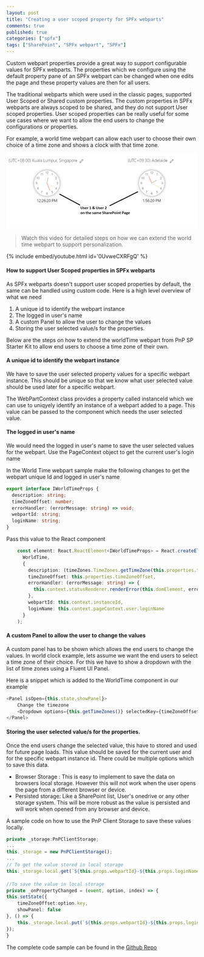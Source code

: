 ```yaml
---
layout: post
title: "Creating a user scoped property for SPFx webparts"
comments: true
published: true
categories: ["spfx"]
tags: ["SharePoint", "SPFx webpart", "SPFx"]
---
```


Custom webpart properties provide a great way to support configurable values for SPFx webparts. The properties which we configure using the default property pane of an SPFx webpart can be changed when one edits the page and these property values are then for all users.

The traditional webparts which were used in the classic pages, supported User Scoped or Shared custom properties. The custom properties in SPFx webparts are always scoped to be shared, and they do not support User scoped properties. User scoped properties can be really useful for some use cases where we want to allow the end users to change the configurations or properties.

For example, a world time webpart can allow each user to choose their own choice of a time zone and shows a clock with that time zone.

![](/assets/images/spfx-webpart-personalization.png)

> Watch this video for detailed steps on how we can extend the world time webpart to support personalization.

{% include embed/youtube.html id='0UvweCXRFgQ' %}

#### How to support User Scoped properties in SPFx webparts

As SPFx webparts doesn't support user scoped properties by default, the same can be handled using custom code. Here is a high level overview of what we need

1. A unique id to identify the webpart instance
2. The logged in user's name
3. A custom Panel to allow the user to change the values
4. Storing the user selected value/s for the properties.

Below are the steps on how to extend the worldTime webpart from PnP SP Starter Kit to allow end users to choose a time zone of their own.

#### A unique id to identify the webpart instance
We have to save the user selected property values for a specific webpart instance. This should be unique so that we know what user selected value should be used later for a specific webpart.

The WebPartContext class provides a property called instanceId which we can use to uniqyely identify an instance of a webpart added to a page. This value can be passed to the component which needs the user selected value. 


#### The logged in user's name
We would need the logged in user's name to save the user selected values for the webpart. Use the PageContext object to get the current user's login name

In the World Time webpart sample make the following changes to get the webpart unique Id and logged in user's name

```typescript
export interface IWorldTimeProps {
  description: string;
  timeZoneOffset: number;
  errorHandler: (errorMessage: string) => void;
  webpartId: string;
  loginName: string;
}
```

Pass this value to the React component
```typescript
    const element: React.ReactElement<IWorldTimeProps> = React.createElement(
      WorldTime,
      {
        description: (timeZones.TimeZones.getTimeZone(this.properties.timeZoneOffset)).displayName,
        timeZoneOffset: this.properties.timeZoneOffset,
        errorHandler: (errorMessage: string) => {
          this.context.statusRenderer.renderError(this.domElement, errorMessage);
        },
        webpartId: this.context.instanceId,
        loginName: this.context.pageContext.user.loginName
      }
    );
```

#### A custom Panel to allow the user to change the values
A custom panel has to be shown which allows the end users to change the values. In world clock example, lets assume we want the end users to select a time zone of their choice. For this we have to show a dropdown with the list of time zones using a Fluent UI Panel.

Here is a snippet which is added to the WorldTime component in our example

```typescript
<Panel isOpen={this.state.showPanel}>
    Change the timezone
    <Dropdown options={this.getTimeZones()} selectedKey={timeZoneOffset} onChange={this._onPropertyChanged}></Dropdown>
</Panel>
```
#### Storing the user selected value/s for the properties.
Once the end users change the selected value, this have to stored and used for future page loads. This value should be saved for the current user and for the specific webpart instance id. There could be multiple options which to save this data.
- Browser Storage : This is easy to implement to save the data on browsers local storage. However this will not work when the user opens the page from a different browser or device.
- Persisted storage: Like a SharePoint list, User's onedrive or any other storage system. This will be more robust as the value is persisted and will work when opened from any browser and device.

A sample code on how to use the PnP Client Storage to save these values locally.

```typescript
private _storage:PnPClientStorage;
...
this._storage = new PnPClientStorage();
...
// To get the value stored in local storage
this._storage.local.get(`${this.props.webpartId}-${this.props.loginName}`) as number;

//To save the value in local storage
private _onPropertyChanged = (event, option, index) => {
this.setState({
    timeZoneOffset:option.key,
    showPanel: false
}, () => {
    this._storage.local.put(`${this.props.webpartId}-${this.props.loginName}`, option.key);
});
}
```
The complete code sample can be found in the [Github Repo][1]

[1]:https://github.com/RamPrasadMeenavalli/spfx-webparts-concepts/tree/main/src/webparts/clock